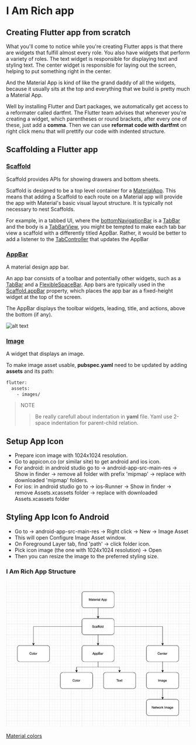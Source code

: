 # I Am Rich app

## Creating Flutter app from scratch

What you'll come to notice while you're creating Flutter apps is that there are widgets that fulfill almost every role. 
You also have widgets that perform a variety of roles.
The text widget is responsible for displaying text and styling text.
The center widget is responsible for laying out the screen, helping to put something right in the center.

And the Material App is kind of like the grand daddy of all the widgets, because it usually sits at the
top and everything that we build is pretty much a Material App.

Well by installing Flutter and Dart packages, we automatically get access to a reformater called dartfmt.
The Flutter team advises that whenever you're creating a widget, which parentheses or round brackets, after every one of these, just add a
**comma**. 
Then we can use **reformat code with dartfmt** on right click menu that will prettify our code with indented structure.

## Scaffolding a Flutter app

### [Scaffold](https://api.flutter.dev/flutter/material/Scaffold-class.html)

Scaffold provides APIs for showing drawers and bottom sheets.

Scaffold is designed to be a top level container for a [MaterialApp](https://api.flutter.dev/flutter/material/MaterialApp-class.html). 
This means that adding a Scaffold to each route on a Material app will provide the app with Material's basic visual layout structure. 
It is typically not necessary to nest Scaffolds. 

For example, in a tabbed UI, where the [bottomNavigationBar](https://api.flutter.dev/flutter/material/BottomNavigationBar-class.html) is a [TabBar](https://api.flutter.dev/flutter/material/TabBar-class.html) and the body is a [TabBarView](https://api.flutter.dev/flutter/material/TabBarView-class.html), you might be tempted to make each tab bar view a scaffold with a differently titled AppBar. 
Rather, it would be better to add a listener to the [TabController](https://api.flutter.dev/flutter/material/TabController-class.html) that updates the AppBar

### [AppBar](https://api.flutter.dev/flutter/material/AppBar-class.html)

A material design app bar.

An app bar consists of a toolbar and potentially other widgets, such as a [TabBar](https://api.flutter.dev/flutter/material/TabBar-class.html) and a [FlexibleSpaceBar](https://api.flutter.dev/flutter/material/FlexibleSpaceBar-class.html). 
App bars are typically used in the [Scaffold.appBar](https://api.flutter.dev/flutter/material/Scaffold/appBar.html) property, which places the app bar as a fixed-height widget at the top of the screen.

The AppBar displays the toolbar widgets, leading, title, and actions, above the bottom (if any).

![alt text](https://flutter.github.io/assets-for-api-docs/assets/material/app_bar.png)

### [Image](https://api.flutter.dev/flutter/widgets/Image-class.html)

A widget that displays an image.

To make image asset usable, **pubspec.yaml** need to be updated by adding **assets** and its path:

~~~
flutter:
  assets:
    - images/
~~~

>NOTE
>>Be really carefull about indentation in **yaml** file. Yaml use  2-space indentation for parent-child relation.

## Setup App Icon

* Prepare icon image with 1024x1024 resolution.
* Go to appicon.co (or similar site) to get android and ios icon.
* For android: in android studio go to -> android-app-src-main-res -> Show in finder -> remove all folder with prefix 'mipmap' -> replace with downloaded 'mipmap' folders.
* For ios: in android studio go to -> ios-Runner -> Show in finder -> remove Assets.xcassets folder -> replace with downloaded Assets.xcassets folder

## Styling App Icon fo Android

* Go to -> android-app-src-main-res -> Right click -> New -> Image Asset
* This will open Configure Image Asset window.
* On Foreground Layer tab, find 'path' -> click folder icon.
* Pick icon image (the one with 1024x1024 resolution) -> Open
* Then you can resize the image to the preferred styling size.

### I Am Rich App Structure

![alt text](images/App%20Structure.png)

[Material colors](https://material.io/design/color/the-color-system.html#tools-for-picking-colors)